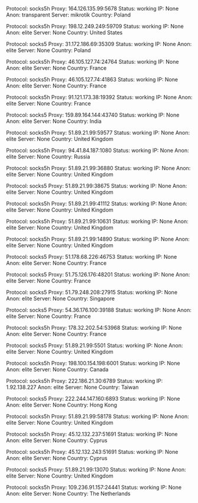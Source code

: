 Protocol: socks5h
Proxy: 164.126.135.99:5678
Status: working
IP: None
Anon: transparent
Server: mikrotik
Country: Poland

Protocol: socks5h
Proxy: 198.12.249.249:59709
Status: working
IP: None
Anon: elite
Server: None
Country: United States

Protocol: socks5
Proxy: 31.172.186.69:35309
Status: working
IP: None
Anon: elite
Server: None
Country: Poland

Protocol: socks5h
Proxy: 46.105.127.74:24764
Status: working
IP: None
Anon: elite
Server: None
Country: France

Protocol: socks5h
Proxy: 46.105.127.74:41863
Status: working
IP: None
Anon: elite
Server: None
Country: France

Protocol: socks5h
Proxy: 91.121.173.38:19392
Status: working
IP: None
Anon: elite
Server: None
Country: France

Protocol: socks5
Proxy: 159.89.164.144:43740
Status: working
IP: None
Anon: elite
Server: None
Country: India

Protocol: socks5h
Proxy: 51.89.21.99:59577
Status: working
IP: None
Anon: elite
Server: None
Country: United Kingdom

Protocol: socks5h
Proxy: 94.41.84.187:1080
Status: working
IP: None
Anon: elite
Server: None
Country: Russia

Protocol: socks5h
Proxy: 51.89.21.99:36880
Status: working
IP: None
Anon: elite
Server: None
Country: United Kingdom

Protocol: socks5
Proxy: 51.89.21.99:38675
Status: working
IP: None
Anon: elite
Server: None
Country: United Kingdom

Protocol: socks5h
Proxy: 51.89.21.99:41112
Status: working
IP: None
Anon: elite
Server: None
Country: United Kingdom

Protocol: socks5h
Proxy: 51.89.21.99:10631
Status: working
IP: None
Anon: elite
Server: None
Country: United Kingdom

Protocol: socks5h
Proxy: 51.89.21.99:14890
Status: working
IP: None
Anon: elite
Server: None
Country: United Kingdom

Protocol: socks5
Proxy: 51.178.68.226:46753
Status: working
IP: None
Anon: elite
Server: None
Country: France

Protocol: socks5
Proxy: 51.75.126.176:48201
Status: working
IP: None
Anon: elite
Server: None
Country: France

Protocol: socks5
Proxy: 51.79.248.208:27915
Status: working
IP: None
Anon: elite
Server: None
Country: Singapore

Protocol: socks5
Proxy: 54.36.176.100:39188
Status: working
IP: None
Anon: elite
Server: None
Country: France

Protocol: socks5h
Proxy: 178.32.202.54:53968
Status: working
IP: None
Anon: elite
Server: None
Country: France

Protocol: socks5
Proxy: 51.89.21.99:5501
Status: working
IP: None
Anon: elite
Server: None
Country: United Kingdom

Protocol: socks5h
Proxy: 198.100.154.198:6001
Status: working
IP: None
Anon: elite
Server: None
Country: Canada

Protocol: socks5h
Proxy: 222.186.21.30:6789
Status: working
IP: 1.92.138.227
Anon: elite
Server: None
Country: Taiwan

Protocol: socks5
Proxy: 222.244.147.160:6893
Status: working
IP: None
Anon: elite
Server: None
Country: Hong Kong

Protocol: socks5h
Proxy: 51.89.21.99:58178
Status: working
IP: None
Anon: elite
Server: None
Country: United Kingdom

Protocol: socks5h
Proxy: 45.12.132.237:51691
Status: working
IP: None
Anon: elite
Server: None
Country: Cyprus

Protocol: socks5h
Proxy: 45.12.132.243:51691
Status: working
IP: None
Anon: elite
Server: None
Country: Cyprus

Protocol: socks5
Proxy: 51.89.21.99:13070
Status: working
IP: None
Anon: elite
Server: None
Country: United Kingdom

Protocol: socks5h
Proxy: 109.236.91.157:24441
Status: working
IP: None
Anon: elite
Server: None
Country: The Netherlands

